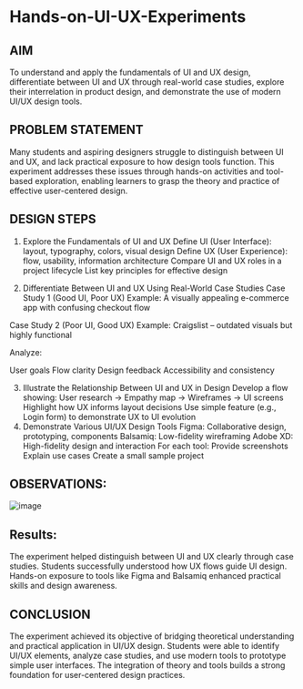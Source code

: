 # Hands-on-UI-UX-Experiments
## AIM
To understand and apply the fundamentals of UI and UX design, differentiate between UI and UX through real-world case studies, explore their interrelation in product design, and demonstrate the use of modern UI/UX design tools.

## PROBLEM STATEMENT
Many students and aspiring designers struggle to distinguish between UI and UX, and lack practical exposure to how design tools function. This experiment addresses these issues through hands-on activities and tool-based exploration, enabling learners to grasp the theory and practice of effective user-centered design.

## DESIGN STEPS
1. Explore the Fundamentals of UI and UX
Define UI (User Interface): layout, typography, colors, visual design
Define UX (User Experience): flow, usability, information architecture
Compare UI and UX roles in a project lifecycle
List key principles for effective design

2. Differentiate Between UI and UX Using Real-World Case Studies
Case Study 1 (Good UI, Poor UX)
Example: A visually appealing e-commerce app with confusing checkout flow

Case Study 2 (Poor UI, Good UX)
Example: Craigslist – outdated visuals but highly functional

Analyze:

User goals
Flow clarity
Design feedback
Accessibility and consistency

3. Illustrate the Relationship Between UI and UX in Design
Develop a flow showing:
User research → Empathy map → Wireframes → UI screens
Highlight how UX informs layout decisions
Use simple feature (e.g., Login form) to demonstrate UX to UI evolution
4. Demonstrate Various UI/UX Design Tools
Figma: Collaborative design, prototyping, components
Balsamiq: Low-fidelity wireframing
Adobe XD: High-fidelity design and interaction
For each tool:
Provide screenshots
Explain use cases
Create a small sample project

## OBSERVATIONS:
![image](https://github.com/user-attachments/assets/ed53c7c5-03c7-4a37-b971-d055b61e3b81)

## Results:
The experiment helped distinguish between UI and UX clearly through case studies. Students successfully understood how UX flows guide UI design. Hands-on exposure to tools like Figma and Balsamiq enhanced practical skills and design awareness.

## CONCLUSION
The experiment achieved its objective of bridging theoretical understanding and practical application in UI/UX design. Students were able to identify UI/UX elements, analyze case studies, and use modern tools to prototype simple user interfaces. The integration of theory and tools builds a strong foundation for user-centered design practices.

